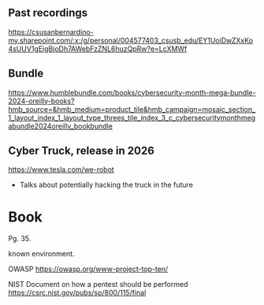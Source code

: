 
## Past recordings
https://csusanbernardino-my.sharepoint.com/:x:/g/personal/004577403_csusb_edu/EY1UoiDwZXxKo4sUUV1gEigBjoDh7AWebFzZNL6huzQpRw?e=LcXMWf  

## Bundle
https://www.humblebundle.com/books/cybersecurity-month-mega-bundle-2024-oreilly-books?hmb_source=&hmb_medium=product_tile&hmb_campaign=mosaic_section_1_layout_index_1_layout_type_threes_tile_index_3_c_cybersecuritymonthmegabundle2024oreilly_bookbundle  

## Cyber Truck, release in 2026
https://www.tesla.com/we-robot
- Talks about potentially hacking the truck in the future

# Book
Pg. 35.

known environment. 

OWASP
 https://owasp.org/www-project-top-ten/

NIST Document on how a pentest should be performed
https://csrc.nist.gov/pubs/sp/800/115/final


